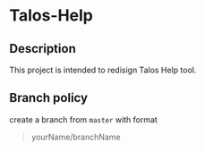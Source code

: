 # Talos-Help

## Description

This project is intended to redisign Talos Help tool.

## Branch policy

create a branch from `master` with format

> yourName/branchName
